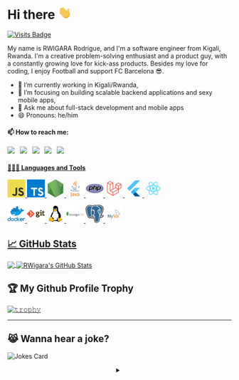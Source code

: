 # Hi there <img src="https://raw.githubusercontent.com/alainmucyo/alainmucyo/develop/wave.gif" width="30px"/>
[![Visits Badge](https://badges.pufler.dev/visits/rodriguecyber/rodriguecyber)](https://badges.pufler.dev/visits/rodriguecyber/rodriguecyber)

My name is RWIGARA Rodrigue, and I'm a software engineer from Kigali, Rwanda. I'm a creative problem-solving enthusiast and a product guy, with a constantly growing love for kick-ass products. Besides my love for coding, I enjoy Football and support FC Barcelona 😎.

- 🔭 I’m currently working in Kigali/Rwanda,
- 🌱 I’m focusing on building scalable backend applications and sexy mobile apps,
- 💬 Ask me about full-stack development and mobile apps
- 😄 Pronouns: he/him

#### 📫 How to reach me:
  
[<img src="https://img.icons8.com/color/48/000000/twitter.png" width="3.5%"/>](https://x.com/RwigaraRodrigue) &nbsp; 
[<img src="https://img.icons8.com/color/48/000000/linkedin.png" width="3.5%"/>](https://www.linkedin.com/in/rwigara-rodrigue-39a61925b/) &nbsp; 
[<img src="https://img.icons8.com/fluent/48/000000/facebook-new.png" width="3.5%"/>](https://www.facebook.com/rodri.jazzy/) &nbsp; 
[<img src="https://img.icons8.com/fluent/48/000000/instagram-new.png" width="3.5%"/>](https://www.instagram.com/jazzy.rodrigue/) &nbsp; 
<a href="mailto:rodrirwigara@gmail.com"> <img src="https://img.icons8.com/fluent/48/000000/gmail.png" width="3.5%"/>
  
#### 👨🏻‍💻 Languages and Tools <br />
  <code><img height="40" src="https://raw.githubusercontent.com/github/explore/80688e429a7d4ef2fca1e82350fe8e3517d3494d/topics/javascript/javascript.png"></code>
  <code><img height="40" src="https://raw.githubusercontent.com/github/explore/80688e429a7d4ef2fca1e82350fe8e3517d3494d/topics/typescript/typescript.png"></code>
  <code><img height="40" src="https://raw.githubusercontent.com/github/explore/80688e429a7d4ef2fca1e82350fe8e3517d3494d/topics/nodejs/nodejs.png"></code>
  <code><img height="40" src="https://raw.githubusercontent.com/github/explore/80688e429a7d4ef2fca1e82350fe8e3517d3494d/topics/java/java.png"></code>
  <code><img height="40" src="https://raw.githubusercontent.com/github/explore/80688e429a7d4ef2fca1e82350fe8e3517d3494d/topics/php/php.png"></code>
  <code><img height="40" src="https://raw.githubusercontent.com/github/explore/80688e429a7d4ef2fca1e82350fe8e3517d3494d/topics/laravel/laravel.png"></code>
  <code><img height="40" src="https://raw.githubusercontent.com/github/explore/80688e429a7d4ef2fca1e82350fe8e3517d3494d/topics/flutter/flutter.png"></code>
  <code><img height="40" src="https://raw.githubusercontent.com/github/explore/80688e429a7d4ef2fca1e82350fe8e3517d3494d/topics/react/react.png"></code>
  
  <code><img height="40" src="https://raw.githubusercontent.com/github/explore/80688e429a7d4ef2fca1e82350fe8e3517d3494d/topics/docker/docker.png"></code>
  <code><img height="40" src="https://raw.githubusercontent.com/github/explore/80688e429a7d4ef2fca1e82350fe8e3517d3494d/topics/git/git.png"></code>
  </code>
  <code><img height="40" src="https://raw.githubusercontent.com/github/explore/80688e429a7d4ef2fca1e82350fe8e3517d3494d/topics/linux/linux.png"></code>
  <code><img height="40" src="https://raw.githubusercontent.com/github/explore/80688e429a7d4ef2fca1e82350fe8e3517d3494d/topics/mongodb/mongodb.png"></code>
  <code><img height="40" src="https://raw.githubusercontent.com/github/explore/80688e429a7d4ef2fca1e82350fe8e3517d3494d/topics/postgresql/postgresql.png"></code>
  <code><img height="40" src="https://raw.githubusercontent.com/github/explore/80688e429a7d4ef2fca1e82350fe8e3517d3494d/topics/mysql/mysql.png"></code></code>

## &#x1f4c8; GitHub Stats

<a href="https://github.com/rodriguecyber">
  <img align="center" src="https://github-readme-stats.vercel.app/api/top-langs/?username=rodriguecyber&hide=html,blade,css,hack,scss,php&title_color=ffffff&text_color=c9cacc&icon_color=2bbc8a&bg_color=1d1f21&langs_count=5" />
</a>
<a href="https://github.com/rodriguecyber">
  <img align="center" src="https://github-readme-stats.vercel.app/api?username=rodriguecyber&show_icons=true&line_height=40&count_private=true&title_color=ffffff&text_color=c9cacc&icon_color=2bbc8a&bg_color=1d1f21" alt="RWigara's GitHub Stats" />
</a> 

## 🏆 My Github Profile Trophy

[![𝚝𝚛𝚘𝚙𝚑𝚢](https://github-profile-trophy.vercel.app/?username=rodriguecyber&column=8&margin-w=20&margin-h=0&no-bg=true&no-frame=true&theme=tokyonight)](https://github.com/rodriguecyber)

<hr>

## 😹 Wanna hear a joke?

![Jokes Card](https://readme-jokes.vercel.app/api)
 
<details><summary align="center"> </samp></summary><p align ="centre"> Refresh page to load New joke</p></details>
<br>

